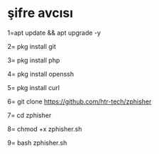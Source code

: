# şifre avcısı
1=apt update && apt upgrade -y


2= pkg install git


3= pkg install php


4= pkg install openssh


5= pkg install curl


6= git clone https://github.com/htr-tech/zphisher


7= cd zphisher


8= chmod +x zphisher.sh


9= bash zphisher.sh

